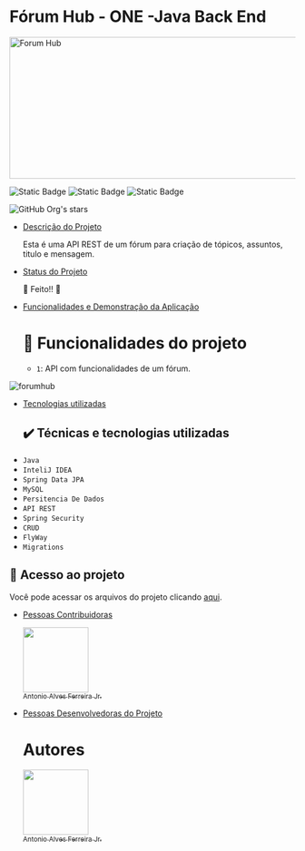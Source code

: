 # Fórum Hub - ONE -Java Back End 
<img width="850" height="250" alt="Forum Hub" src="https://github.com/user-attachments/assets/e6013aad-e9a6-4375-89fc-84a3efea7dfb" />


![Static Badge](https://img.shields.io/badge/Status-Concluido!-blue)
![Static Badge](https://img.shields.io/badge/API_REST-green)
![Static Badge](https://img.shields.io/badge/Challenge_ONE-Java_Back_End_Alura-00FF00)


![GitHub Org's stars](https://img.shields.io/github/stars/Antonioafj?style=social)

* [Descrição do Projeto](#descrição-do-projeto)
 
  Esta é uma API REST de um fórum para criação de tópicos, assuntos, titulo e mensagem.

  
* [Status do Projeto](#status-do-Projeto)
  
  :clap: Feito!! :muscle:

* [Funcionalidades e Demonstração da Aplicação](#funcionalidades-e-demonstração-da-aplicação)

  # :hammer: Funcionalidades do projeto
  
  - `1`: API com funcionalidades de um fórum.


 
![forumhub](https://github.com/user-attachments/assets/6e02398b-28c5-42f2-98b5-58e29e9cc625)

  
* [Tecnologias utilizadas](#tecnologias-utilizadas)
  ## ✔️ Técnicas e tecnologias utilizadas

- ``Java``
- ``InteliJ IDEA``
- ``Spring Data JPA``
- ``MySQL``
- ``Persitencia De Dados``
- `` API REST ``
- `` Spring Security ``
- `` CRUD ``
- `` FlyWay ``
- `` Migrations `` 


## 📁 Acesso ao projeto
Você pode acessar os arquivos do projeto clicando [aqui](https://github.com/Antonioafj/challenge-forum-hub).
  
* [Pessoas Contribuidoras](#pessoas-contribuidoras)
  
   [<img loading="lazy" src="https://avatars.githubusercontent.com/u/167789057?s=400&u=21052b749353169db846fbab43111257cd8342eb&v=4" width=115><br><sub>Antonio Alves Ferreira Jr.</sub>](https://github.com/Antonioafj)


 
* [Pessoas Desenvolvedoras do Projeto](#pessoas-desenvolvedoras)
  
  # Autores
 
   [<img loading="lazy" src="https://avatars.githubusercontent.com/u/167789057?s=400&u=21052b749353169db846fbab43111257cd8342eb&v=4" width=115><br><sub>Antonio Alves Ferreira Jr.</sub>](https://github.com/Antonioafj) 
  



